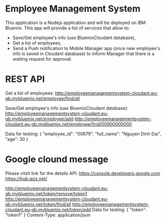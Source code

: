 Employee Management System
===
This application is a Nodejs application and will be deployed on IBM Bluemix. This app will provide a list of services that allow to:

-	Save/Get employee's info (use BluemixCloudant database),
-	Get a list of employees,
-	Send a Push notification to Mobile Manager app (once new employee's info is saved in Cloudant database) to inform Manager that there is a waiting request for approval.

REST API
===
Get a list of employees:
http://employeemanagementsystem-cloudant.eu-gb.mybluemix.net/employee/find/all

Save/Get employee's info (use BluemixCloudant database):
http://employeemanagementsystem-cloudant.eu-gb.mybluemix.net/employee/add
http://employeemanagementsystem-cloudant.eu-gb.mybluemix.net/employee/find/00900000000

Data for testing:
{
    "employee_id": "00679",
    "full_name": "Nguyen Dinh Dai",
	"age": 30
}

Google clound message
===
Please vitsit link for the details API:
https://console.developers.google.com
https://hub.jazz.net/

http://employeemanagementsystem-cloudant.eu-gb.mybluemix.net/token/remove/token1
http://employeemanagementsystem-cloudant.eu-gb.mybluemix.net/token/find/all
http://employeemanagementsystem-cloudant.eu-gb.mybluemix.net/token/add
Data for testing:
{
    "token": "token1"
}
Content-Type: application/json
